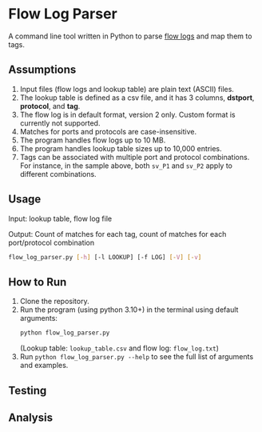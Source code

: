 # Flow Log Parser

A command line tool written in Python to parse [flow logs](https://docs.aws.amazon.com/vpc/latest/userguide/flow-log-records.html) and map them to tags.

## Assumptions

1. Input files (flow logs and lookup table) are plain text (ASCII) files.
2. The lookup table is defined as a csv file, and it has 3 columns, **dstport**, **protocol**, and **tag**.
3. The flow log is in default format, version 2 only. Custom format is currently not supported.
4. Matches for ports and protocols are case-insensitive.
5. The program handles flow logs up to 10 MB.
6. The program handles lookup table sizes up to 10,000 entries.
7. Tags can be associated with multiple port and protocol combinations. For instance, in the sample above, both `sv_P1` and `sv_P2` apply to different combinations.

## Usage

Input: lookup table, flow log file

Output: Count of matches for each tag, count of matches for each port/protocol combination

```bash
flow_log_parser.py [-h] [-l LOOKUP] [-f LOG] [-V] [-v]
```

## How to Run

1. Clone the repository.
2. Run the program (using python 3.10+) in the terminal using default arguments:
   ```bash
   python flow_log_parser.py
   ```
   (Lookup table: `lookup_table.csv` and flow log: `flow_log.txt`)
3. Run `python flow_log_parser.py --help` to see the full list of arguments and examples.

## Testing

## Analysis

